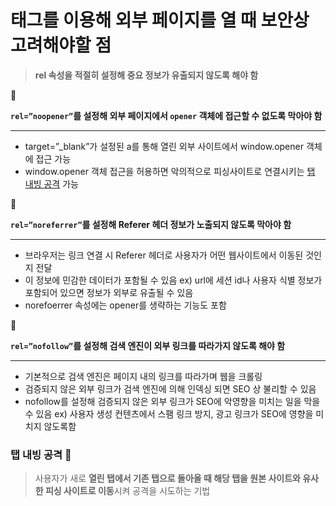 # <a> 태그를 이용해 외부 페이지를 열 때 보안상 고려해야할 점
> **rel 속성을 적절히 설정해 중요 정보가 유출되지 않도록 해야 함**
> 

<aside>
🚨

**`rel=”noopener”`를 설정해 외부 페이지에서 `opener` 객체에 접근할 수 없도록 막아야 함**

---

- target=”_blank”가 설정된 a를 통해 열린 외부 사이트에서 window.opener 객체에 접근 가능
- window.opener 객체 접근을 허용하면 악의적으로 피싱사이트로 연결시키는 [탭 내빙 공격](https://www.notion.so/a-1bc7a6bf8296804e958ec613e155954d?pvs=21) 가능
</aside>

<aside>
🚨

**`rel=”noreferrer”`를 설정해 Referer 헤더 정보가 노출되지 않도록 막아야 함**

---

- 브라우저는 링크 연결 시 Referer 헤더로 사용자가 어떤 웹사이트에서 이동된 것인지 전달
- 이 정보에 민감한 데이터가 포함될 수 있음
ex) url에 세션 id나 사용자 식별 정보가 포함되어 있으면 정보가 외부로 유출될 수 있음
- norefoerrer 속성에는 opener를 생략하는 기능도 포함
</aside>

<aside>
🚨

**`rel=”nofollow”`를 설정해 검색 엔진이 외부 링크를 따라가지 않도록 해야 함**

---

- 기본적으로 검색 엔진은 페이지 내의 링크를 따라가며 웹을 크롤링
- 검증되지 않은 외부 링크가 검색 엔진에 의해 인덱싱 되면 SEO 상 불리할 수 있음
- nofollow를 설정해 검증되지 않은 외부 링크가 SEO에 악영향을 미치는 일을 막을 수 있음
ex) 사용자 생성 컨텐츠에서 스팸 링크 방지, 광고 링크가 SEO에 영향을 미치지 않도록함
</aside>

### 탭 내빙 공격 🤔

> 사용자가 새로 **열린 탭에서 기존 탭으로 돌아올 때 해당 탭을 원본 사이트와 유사한 피싱 사이트로 이동**시켜 공격을 시도하는 기법
>
